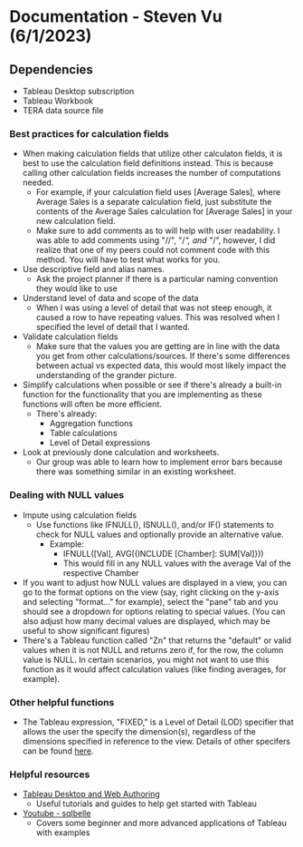 # Documentation - Steven Vu (6/1/2023)

## Dependencies
- Tableau Desktop subscription
- Tableau Workbook
- TERA data source file
  
### Best practices for calculation fields
- When making calculation fields that utilize other calculaton fields, it is best to use the calculation field definitions instead. This is because calling other calculation fields increases the number of computations needed.
  - For example, if your calculation field uses [Average Sales], where Average Sales is a separate calculation field, just substitute the contents of the Average Sales calculation for [Average Sales] in your new calculation field.
  - Make sure to add comments as to will help with user readability. I was able to add comments using "//", "/*", and "*/", however, I did realize that one of my peers could not comment code with this method. You will have to test what works for you.
- Use descriptive field and alias names.
  - Ask the project planner if there is a particular naming convention they would like to use
- Understand level of data and scope of the data
  - When I was using a level of detail that was not steep enough, it caused a row to have repeating values. This was resolved when I specified the level of detail that I wanted.
- Validate calculation fields
  - Make sure that the values you are getting are in line with the data you get from other calculations/sources. If there's some differences between actual vs expected data, this would most likely impact the understanding of the grander picture.
- Simplify calculations when possible or see if there's already a built-in function for the functionality that you are implementing as these functions will often be more efficient.
  - There's already:
    - Aggregation functions
    - Table calculations
    - Level of Detail expressions
- Look at previously done calculation and worksheets. 
  - Our group was able to learn how to implement error bars because there was something similar in an existing worksheet.

### Dealing with NULL values
- Impute using calculation fields
  - Use functions like IFNULL(), ISNULL(), and/or IF() statements to check for NULL values and optionally provide an alternative value.
    - Example:
      - IFNULL([Val], AVG({INCLUDE [Chamber]: SUM[Val]}))
      - This would fill in any NULL values with the average Val of the respective Chamber
- If you want to adjust how NULL values are displayed in a view, you can go to the format options on the view (say, right clicking on the y-axis and selecting "format..." for example), select the "pane" tab and you should see a dropdown for options relating to special values. (You can also adjust how many decimal values are displayed, which may be useful to show significant figures)
- There's a Tableau function called "Zn" that returns the "default" or valid values when it is not NULL and returns zero if, for the row, the column value is NULL. In certain scenarios, you might not want to use this function as it would affect calculation values (like finding averages, for example).

### Other helpful functions
- The Tableau expression, "FIXED," is a Level of Detail (LOD) specifier that allows the user the specify the dimension(s), regardless of the dimensions specified in reference to the view. Details of other specifers can be found [here](https://help.tableau.com/current/pro/desktop/en-us/calculations_calculatedfields_lod_overview.htm).

### Helpful resources
- [Tableau Desktop and Web Authoring](https://www.tableau.com/support/help)
  - Useful tutorials and guides to help get started with Tableau
- [Youtube - sqlbelle](https://www.youtube.com/@sqlbelle/videos)
  - Covers some beginner and more advanced applications of Tableau with examples
